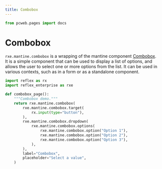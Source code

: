 ```yaml
---
title: Combobox
---
```


```python exec
from pcweb.pages import docs
```

# Combobox

`rxe.mantine.combobox` is a wrapping of the mantine component [Combobox](https://mantine.dev/core/combobox/). It is a simple component that can be used to display a list of options, and allows the user to select one or more options from the list. It can be used in various contexts, such as in a form or as a standalone component.

```python
import reflex as rx
import reflex_enterprise as rxe

def combobox_page():
    """Combobox demo."""
    return rxe.mantine.combobox(
        rxe.mantine.combobox.target(
            rx.input(type="button"),
        ),
        rxe.mantine.combobox.dropdown(
            rxe.mantine.combobox.options(
                rxe.mantine.combobox.option("Option 1"),
                rxe.mantine.combobox.option("Option 2"),
                rxe.mantine.combobox.option("Option 3"),
            ),
        ),
        label="Combobox",
        placeholder="Select a value",
    )
```

